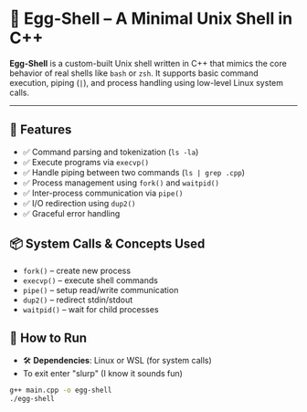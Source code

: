 # 🐚 Egg-Shell – A Minimal Unix Shell in C++

**Egg-Shell** is a custom-built Unix shell written in C++ that mimics the core behavior of real shells like `bash` or `zsh`. It supports basic command execution, piping (`|`), and process handling using low-level Linux system calls.

---

## 🔧 Features
- ✅ Command parsing and tokenization (`ls -la`)
- ✅ Execute programs via `execvp()`
- ✅ Handle piping between two commands (`ls | grep .cpp`)
- ✅ Process management using `fork()` and `waitpid()`
- ✅ Inter-process communication via `pipe()`
- ✅ I/O redirection using `dup2()`
- ✅ Graceful error handling

## 📦 System Calls & Concepts Used
- `fork()` – create new process
- `execvp()` – execute shell commands
- `pipe()` – setup read/write communication
- `dup2()` – redirect stdin/stdout
- `waitpid()` – wait for child processes

## 🚀 How to Run

- 🛠 **Dependencies**: Linux or WSL (for system calls)
- To exit enter "slurp" (I know it sounds fun)
```bash
g++ main.cpp -o egg-shell
./egg-shell
